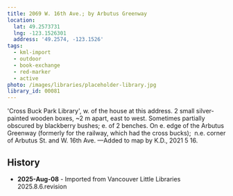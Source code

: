 ```yaml
---
title: 2069 W. 16th Ave.; by Arbutus Greenway
location:
  lat: 49.2573731
  lng: -123.1526301
  address: '49.2574, -123.1526'
tags:
  - kml-import
  - outdoor
  - book-exchange
  - red-marker
  - active
photo: /images/libraries/placeholder-library.jpg
library_id: 00081
---
```

'Cross Buck Park Library', w. of the house at this address.
2 small silver-painted wooden boxes, 
~2 m apart, east to west.
Sometimes partially obscured by blackberry bushes; e. of 2 benches.
On e. edge of the Arbutus Greenway (formerly for the railway, which had the cross bucks); 
n.e. corner of Arbutus St. and W. 16th Ave.
—Added to map by K.D., 2021 5 16.

## History
- **2025-Aug-08** - Imported from Vancouver Little Libraries 2025.8.6.revision
